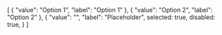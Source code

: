 [
{
  "value": "Option 1",
  "label": "Option 1"
},
{
  "value": "Option 2",
  "label": "Option 2"
},
{
  "value": "",
  "label": "Placeholder",
  selected: true,
  disabled: true,
}
]

